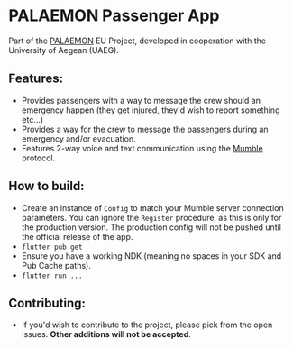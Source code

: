 # PALAEMON Passenger App

Part of the [PALAEMON](https://palaemonproject.eu/) EU Project, developed in cooperation with the University of Aegean (UAEG).

## Features:

- Provides passengers with a way to message the crew should an emergency happen (they get injured, they'd wish to report something etc...)
- Provides a way for the crew to message the passengers during an emergency and/or evacuation.
- Features 2-way voice and text communication using the [Mumble](https://www.mumble.info/) protocol.

## How to build:

- Create an instance of `Config` to match your Mumble server connection parameters. You can ignore the `Register` procedure, as this is only for the production version. The production config will not be pushed until the official release of the app.
- `flutter pub get`
- Ensure you have a working NDK (meaning no spaces in your SDK and Pub Cache paths).
- `flutter run ...`

## Contributing:

- If you'd wish to contribute to the project, please pick from the open issues. **Other additions will not be accepted**.